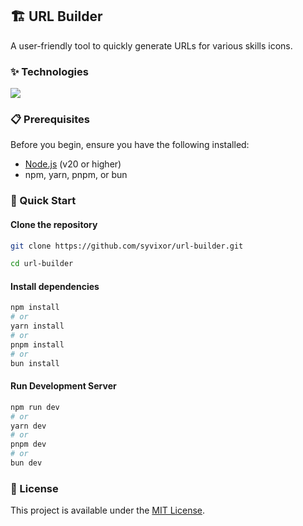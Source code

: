 ## 🏗️ URL Builder

A user-friendly tool to quickly generate URLs for various skills icons.

### ✨ Technologies

![](https://skills.syvixor.com/api/icons?i=ts,nuxt,vueuse,motion,tailwind)

### 📋 Prerequisites

Before you begin, ensure you have the following installed:

- [Node.js](https://nodejs.org) (v20 or higher)
- npm, yarn, pnpm, or bun

### 🚀 Quick Start

#### Clone the repository

```bash
git clone https://github.com/syvixor/url-builder.git
```

```bash
cd url-builder
```

#### Install dependencies

```bash
npm install
# or
yarn install
# or
pnpm install
# or
bun install
```

#### Run Development Server

```bash
npm run dev
# or
yarn dev
# or
pnpm dev
# or
bun dev
```

### 📜 License

This project is available under the [MIT License](LICENSE).